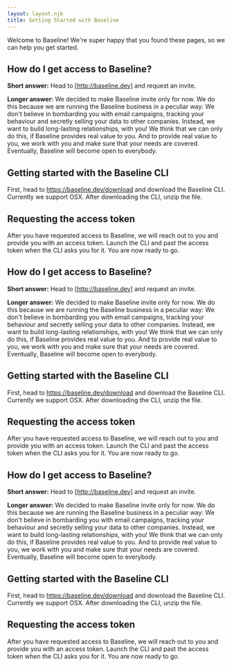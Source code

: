 ```yaml
---
layout: layout.njk
title: Getting Started with Baseline
---
```


Welcome to Baseline! We're super happy that you found these pages, so we can help you get started.

## How do I get access to Baseline?

**Short answer:** 
Head to [http://baseline.dev] and request an invite.

**Longer answer:** 
We decided to make Baseline invite only for now. 
We do this because we are running the Baseline business in a peculiar way: We don't believe in bombarding you with email campaigns, tracking your behaviour and secretly selling your data to other companies.
Instead, we want to build long-lasting relationships, with you! We think that we can only do this, if Baseline provides real value to you.
And to provide real value to you, we work with you and make sure that your needs are covered.
Eventually, Baseline will become open to everybody.

## Getting started with the Baseline CLI

First, head to https://baseline.dev/download and download the Baseline CLI. 
Currently we support OSX. After downloading the CLI, unzip the file.

## Requesting the access token

After you have requested access to Baseline, we will reach out to you and provide you with an access token.
Launch the CLI and past the access token when the CLI asks you for it. You are now ready to go.

## How do I get access to Baseline?

**Short answer:** 
Head to [http://baseline.dev] and request an invite.

**Longer answer:** 
We decided to make Baseline invite only for now. 
We do this because we are running the Baseline business in a peculiar way: We don't believe in bombarding you with email campaigns, tracking your behaviour and secretly selling your data to other companies.
Instead, we want to build long-lasting relationships, with you! We think that we can only do this, if Baseline provides real value to you.
And to provide real value to you, we work with you and make sure that your needs are covered.
Eventually, Baseline will become open to everybody.

## Getting started with the Baseline CLI

First, head to https://baseline.dev/download and download the Baseline CLI. 
Currently we support OSX. After downloading the CLI, unzip the file.

## Requesting the access token

After you have requested access to Baseline, we will reach out to you and provide you with an access token.
Launch the CLI and past the access token when the CLI asks you for it. You are now ready to go.

## How do I get access to Baseline?

**Short answer:** 
Head to [http://baseline.dev] and request an invite.

**Longer answer:** 
We decided to make Baseline invite only for now. 
We do this because we are running the Baseline business in a peculiar way: We don't believe in bombarding you with email campaigns, tracking your behaviour and secretly selling your data to other companies.
Instead, we want to build long-lasting relationships, with you! We think that we can only do this, if Baseline provides real value to you.
And to provide real value to you, we work with you and make sure that your needs are covered.
Eventually, Baseline will become open to everybody.

## Getting started with the Baseline CLI

First, head to https://baseline.dev/download and download the Baseline CLI. 
Currently we support OSX. After downloading the CLI, unzip the file.

## Requesting the access token

After you have requested access to Baseline, we will reach out to you and provide you with an access token.
Launch the CLI and past the access token when the CLI asks you for it. You are now ready to go.